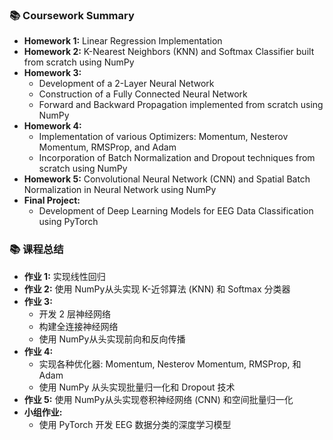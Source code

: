 ### 📚 **Coursework Summary**

- **Homework 1:** Linear Regression Implementation
- **Homework 2:** K-Nearest Neighbors (KNN) and Softmax Classifier built from scratch using NumPy
- **Homework 3:** 
  - Development of a 2-Layer Neural Network
  - Construction of a Fully Connected Neural Network
  - Forward and Backward Propagation implemented from scratch using NumPy
- **Homework 4:** 
  - Implementation of various Optimizers: Momentum, Nesterov Momentum, RMSProp, and Adam
  - Incorporation of Batch Normalization and Dropout techniques from scratch using NumPy
- **Homework 5:** Convolutional Neural Network (CNN) and Spatial Batch Normalization in Neural Network using NumPy
- **Final Project:** 
  - Development of Deep Learning Models for EEG Data Classification using PyTorch


### 📚 **课程总结**
- **作业 1:** 实现线性回归
- **作业 2:** 使用 NumPy从头实现 K-近邻算法 (KNN) 和 Softmax 分类器
- **作业 3:** 
  - 开发 2 层神经网络
  - 构建全连接神经网络
  - 使用 NumPy从头实现前向和反向传播
- **作业 4:** 
  - 实现各种优化器: Momentum, Nesterov Momentum, RMSProp, 和 Adam
  - 使用 NumPy 从头实现批量归一化和 Dropout 技术
- **作业 5:** 使用 NumPy从头实现卷积神经网络 (CNN) 和空间批量归一化
- **小组作业:** 
  - 使用 PyTorch 开发 EEG 数据分类的深度学习模型

